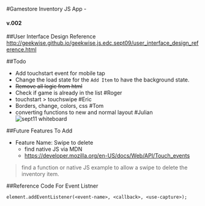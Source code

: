 #Gamestore Inventory JS App -#### v.002##User Interface Design Reference<http://geekwise.github.io/geekwise.js.edc.sept09/user_interface_design_reference.html>##Todo* Add touchstart event for mobile tap* Change the load state for the `Add Item` to have the background state.* <s>Remove all logic from html</s>* Check if game is already in the list#Roger * touchstart > touchswipe#Eric* Borders, change, colors, css#Tom* converting functions to new and normal layout#Julian ![sept11 whiteboard](http://i.imgur.com/8czO9CWl.jpg)##Future Features To Add* Feature Name: Swipe to delete	* find native JS via MDN	* <https://developer.mozilla.org/en-US/docs/Web/API/Touch_events>> find a function or native JS example> to allow a swipe to delete the inventory item.##Reference Code For Event Listner```element.addEventListener(<event-name>, <callback>, <use-capture>);```